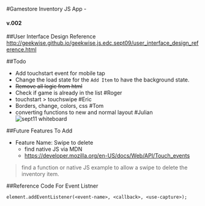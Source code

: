 #Gamestore Inventory JS App -#### v.002##User Interface Design Reference<http://geekwise.github.io/geekwise.js.edc.sept09/user_interface_design_reference.html>##Todo* Add touchstart event for mobile tap* Change the load state for the `Add Item` to have the background state.* <s>Remove all logic from html</s>* Check if game is already in the list#Roger * touchstart > touchswipe#Eric* Borders, change, colors, css#Tom* converting functions to new and normal layout#Julian ![sept11 whiteboard](http://i.imgur.com/8czO9CWl.jpg)##Future Features To Add* Feature Name: Swipe to delete	* find native JS via MDN	* <https://developer.mozilla.org/en-US/docs/Web/API/Touch_events>> find a function or native JS example> to allow a swipe to delete the inventory item.##Reference Code For Event Listner```element.addEventListener(<event-name>, <callback>, <use-capture>);```